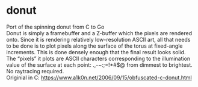 # donut
Port of the spinning donut from C to Go\
Donut is simply a framebuffer and a Z-buffer which the pixels are rendered onto. Since it is rendering relatively low-resolution ASCII art, all that needs to be done is to plot pixels along the surface of the torus at fixed-angle increments. This is done densely enough that the final result looks solid. The “pixels” it plots are ASCII characters corresponding to the illumination value of the surface at each point: .,-~:;=!*#$@ from dimmest to brightest. No raytracing required.\
Originial in C: https://www.a1k0n.net/2006/09/15/obfuscated-c-donut.html
